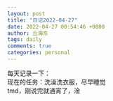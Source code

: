 ```yaml
---
layout: post
title: "日记2022-04-27"
date: 2022-04-27 00:54:46 +0800
author: 丘海东 
tags: daily
comments: true
categories: personal
---
```

每天记录一下：  
现在的任务：洗澡洗衣服，尽早睡觉  
tmd，刚说完就通宵了，淦
